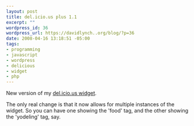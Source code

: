 ```yaml
--- 
layout: post
title: del.icio.us plus 1.1
excerpt: ""
wordpress_id: 36
wordpress_url: https://davidlynch..org/blog/?p=36
date: 2008-04-16 13:18:51 -05:00
tags: 
- programming
- javascript
- wordpress
- delicious
- widget
- php
---
```

New version of my [del.icio.us widget](http://wordpress.org/extend/plugins/delicious-plus/).

The only real change is that it now allows for multiple instances of the widget. So you can have one showing the 'food' tag, and the other showing the 'yodeling' tag, say.
